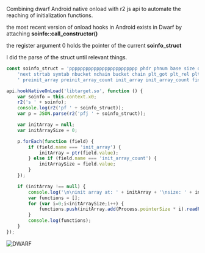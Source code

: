 Combining dwarf Android native onload with r2 js api to automate the reaching of initialization functions.

the most recent version of onload hooks in Android exists in Dwarf by attaching **soinfo::call_constructor()**

the register argument 0 holds the pointer of the current **soinfo_struct**

I did the parse of the struct until relevant things.

```javascript
const soinfo_struct = 'ppppppppppppppppppppppppp phdr phnum base size dynamic ' +
	'next strtab symtab nbucket nchain bucket chain plt_got plt_rel plt_rel_count rel rel_count,' +
	' preinit_array preinit_array_count init_array init_array_count fini_array fini_array_count init_func fini_func';

api.hookNativeOnLoad('libtarget.so', function () {
	var soinfo = this.context.x0;
	r2('s ' + soinfo);
	console.log(r2('pf ' + soinfo_struct));
	var p = JSON.parse(r2('pfj ' + soinfo_struct));

	var initArray = null;
	var initArraySize = 0;

	p.forEach(function (field) {
		if (field.name === 'init_array') {
			initArray = ptr(field.value);
		} else if (field.name === 'init_array_count') {
			initArraySize = field.value;
		}
	});

	if (initArray !== null) {
		console.log('\n\ninit array at: ' + initArray + '\nsize: ' + initArraySize);
		var functions = [];
		for (var i=0;i<initArraySize;i++) {
			functions.push(initArray.add(Process.pointerSize * i).readPointer());
		}
		console.log(functions);
	}
});
```

![DWARF](https://i.ibb.co/tJ49x6V/Screenshot-from-2019-07-20-20-50-16.png)

